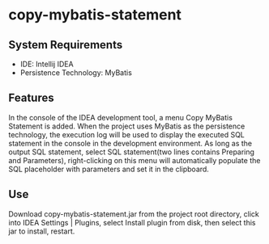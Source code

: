 # copy-mybatis-statement

## System Requirements

* IDE: Intellij IDEA
* Persistence Technology: MyBatis

## Features

In the console of the IDEA development tool, a menu Copy MyBatis Statement is added. When the project uses MyBatis as the persistence technology, the execution log will be used to display the executed SQL statement in the console in the development environment.
As long as the output SQL statement, select SQL statement(two lines contains Preparing and Parameters), right-clicking on this menu will automatically populate the SQL placeholder with parameters and set it in the clipboard.

## Use

Download copy-mybatis-statement.jar from the project root directory, click into IDEA Settings | Plugins, select
Install plugin from disk, then select this jar to install, restart.
